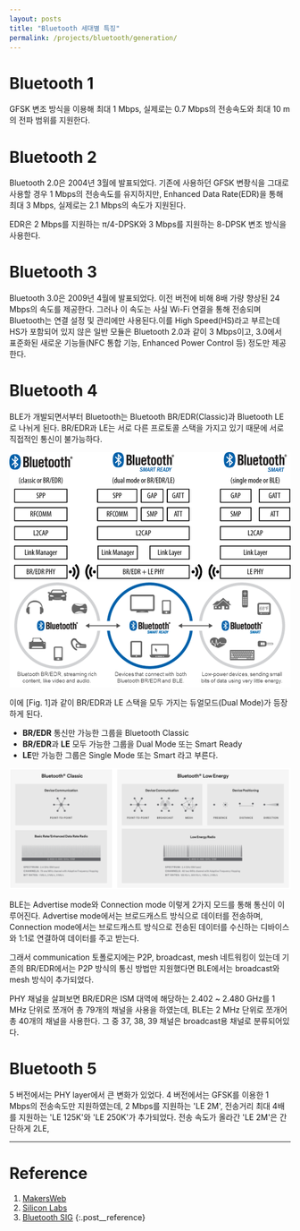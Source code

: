 ```yaml
---
layout: posts
title: "Bluetooth 세대별 특징"
permalink: /projects/bluetooth/generation/
---
```


# Bluetooth 1

GFSK 변조 방식을 이용해 최대 1 Mbps, 실제로는 0.7 Mbps의 전송속도와 최대 10 m의 전파 범위를 지원한다.

# Bluetooth 2

Bluetooth 2.0은 2004년 3월에 발표되었다. 기존에 사용하던 GFSK 변좡식을 그대로 사용할 경우 1 Mbps의 전송속도를 유지하지만, Enhanced Data Rate(EDR)을 통해 최대 3 Mbps, 실제로는 2.1 Mbps의 속도가 지원된다.

EDR은 2 Mbps를 지원하는 π/4-DPSK와 3 Mbps를 지원하는 8-DPSK 변조 방식을 사용한다.

# Bluetooth 3

Bluetooth 3.0은 2009년 4월에 발표되었다. 이전 버전에 비해 8배 가량 향상된 24 Mbps의 속도를 제공한다. 그러나 이 속도는 사실 Wi-Fi 연결을 통해 전송되며 Bluetooth는 연결 설정 및 관리에만 사용된다.이를 High Speed(HS)라고 부르는데 HS가 포함되어 있지 않은 일반 모듈은 Bluetooth 2.0과 같이 3 Mbps이고, 3.0에서 표준화된 새로운 기능들(NFC 통합 기능, Enhanced Power Control 등) 정도만 제공한다.

# Bluetooth 4

BLE가 개발되면서부터 Bluetooth는 Bluetooth BR/EDR(Classic)과 Bluetooth LE로 나뉘게 된다. BR/EDR과 LE는 서로 다른 프로토콜 스택을 가지고 있기 때문에 서로 직접적인 통신이 불가능하다.

<div class="post__stage-container">
    <div class="post__stage">
        <img class="modal" src="/_pages/projects/bluetooth/images/generation/1.png" alt="<b>[Fig. 1]</b> Bluetooth 프로토콜 스택 <a href='#Reference'>[1]</a>."/>
    </div>
    <div class="post__stage">
        <img class="modal" src="/_pages/projects/bluetooth/images/generation/2.png" alt="<b>[Fig. 2]</b> Bluetooth 듀얼모드 <a href='#Reference'>[2]</a>."/>
    </div>
</div>

이에 [Fig. 1]과 같이 BR/EDR과 LE 스택을 모두 가지는 듀얼모드(Dual Mode)가 등장하게 된다.

- **BR/EDR** 통신만 가능한 그룹을 Bluetooth Classic
- **BR/EDR**과 **LE** 모두 가능한 그룹을 Dual Mode 또는 Smart Ready
- **LE**만 가능한 그룹은 Single Mode 또는 Smart 라고 부른다.

<img class="modal" src="/_pages/projects/bluetooth/images/generation/3.png" alt="<b>[Fig. 3]</b> Bluetooth Classic과 LE의 비교 <a href='#Reference'>[3]</a>."/>

BLE는 Advertise mode와 Connection mode 이렇게 2가지 모드를 통해 통신이 이루어진다. Advertise mode에서는 브로드캐스트 방식으로 데이터를 전송하며, Connection mode에서는 브로드캐스트 방식으로 전송된 데이터를 수신하는 디바이스와 1:1로 연결하여 데이터를 주고 받는다.

그래서 communication 토폴로지에는 P2P, broadcast, mesh 네트워킹이 있는데 기존의 BR/EDR에서는 P2P 방식의 통신 방법만 지원했다면 BLE에서는 broadcast와 mesh 방식이 추가되었다.

PHY 채널을 살펴보면 BR/EDR은 ISM 대역에 해당하는 2.402 ~ 2.480 GHz를 1 MHz 단위로 쪼개어 총 79개의 채널을 사용을 하였는데, BLE는 2 MHz 단위로 쪼개어 총 40개의 채널을 사용한다. 그 중 37, 38, 39 채널은 broadcast용 채널로 분류되어있다.

# Bluetooth 5

5 버전에서는 PHY layer에서 큰 변화가 있었다. 4 버전에서는 GFSK를 이용한 1 Mbps의 전송속도만 지원하였는데, 2 Mbps를 지원하는 'LE 2M', 전송거리 최대 4배를 지원하는 'LE 125K'와 'LE 250K'가 추가되었다. 전송 속도가 올라간 'LE 2M'은 간단하게 2LE,

---

# <a name="Reference"></a>Reference

1. <a href='https://makersweb.net/embedded/14289' target='_blank'>MakersWeb</a>
2. <a href='https://community.silabs.com/s/share/a5U1M000000knyFUAQ/a-short-history-of-the-bluetooth-ble-standard-ble-beacons-and-gatt?language=en_US' target='_blank'>Silicon Labs</a>
3. <a href='https://www.bluetooth.com/learn-about-bluetooth/tech-overview/' target='_blank'>Bluetooth SIG</a>
{:.post__reference}